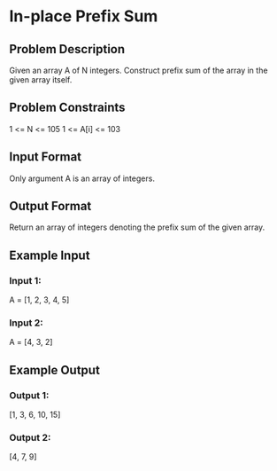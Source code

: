 # In-place Prefix Sum

## Problem Description

Given an array A of N integers. Construct prefix sum of the array in the given array itself.


## Problem Constraints

1 <= N <= 105
1 <= A[i] <= 103


## Input Format

Only argument A is an array of integers.


## Output Format

Return an array of integers denoting the prefix sum of the given array.


## Example Input

### Input 1:

A = [1, 2, 3, 4, 5]
### Input 2:

A = [4, 3, 2]


## Example Output

### Output 1:

[1, 3, 6, 10, 15]

### Output 2:

[4, 7, 9]
